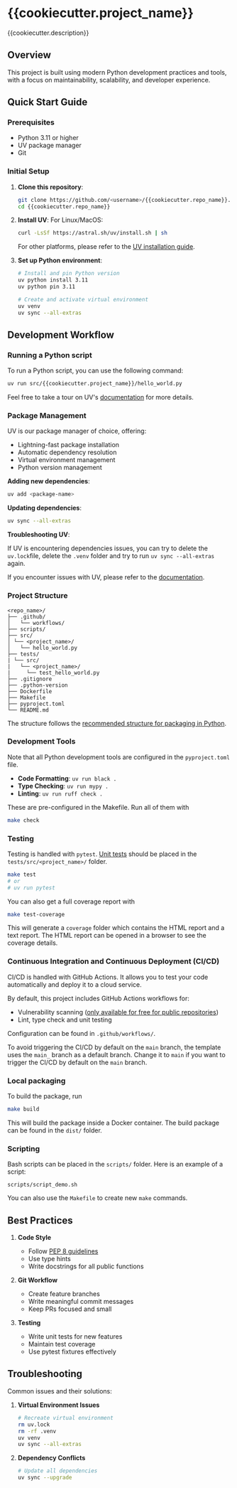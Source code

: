 # {{cookiecutter.project_name}}

{{cookiecutter.description}}

## Overview

This project is built using modern Python development practices and tools, with a focus on maintainability, scalability, and developer experience.

## Quick Start Guide

### Prerequisites

- Python 3.11 or higher
- UV package manager
- Git

### Initial Setup

1. **Clone this repository**:
   ```bash
   git clone https://github.com/<username>/{{cookiecutter.repo_name}}.git
   cd {{cookiecutter.repo_name}}
   ```

2. **Install UV**:
   For Linux/MacOS:
   ```bash
   curl -LsSf https://astral.sh/uv/install.sh | sh
   ```
   For other platforms, please refer to the [UV installation guide](https://docs.astral.sh/uv/getting-started/installation/).


3. **Set up Python environment**:
   ```bash
   # Install and pin Python version
   uv python install 3.11
   uv python pin 3.11

   # Create and activate virtual environment
   uv venv
   uv sync --all-extras
   ```

## Development Workflow

### Running a Python script

To run a Python script, you can use the following command:
```bash
uv run src/{{cookiecutter.project_name}}/hello_world.py
```
Feel free to take a tour on UV's [documentation](https://docs.astral.sh/uv/getting-started/features/#scripts) for more details.

### Package Management

UV is our package manager of choice, offering:
- Lightning-fast package installation
- Automatic dependency resolution
- Virtual environment management
- Python version management

**Adding new dependencies**:
```bash
uv add <package-name>
```

**Updating dependencies**:
```bash
uv sync --all-extras
```

**Troubleshooting UV**:

If UV is encountering dependencies issues, you can try to delete the `uv.lock`file, delete the `.venv` folder and try to run `uv sync --all-extras` again.

If you encounter issues with UV, please refer to the [documentation](https://docs.astral.sh/uv/).



### Project Structure

```
<repo_name>/
├── .github/
│   └── workflows/
├── scripts/
├── src/
│ └── <project_name>/
│   └── hello_world.py
├── tests/
| └── src/
|   └── <project_name>/
|     └── test_hello_world.py
├── .gitignore
├── .python-version
├── Dockerfile
├── Makefile
├── pyproject.toml
└── README.md
```

The structure follows the [recommended structure for packaging in Python](https://packaging.python.org/en/latest/tutorials/packaging-projects/).


### Development Tools

Note that all Python development tools are configured in the `pyproject.toml` file.

- **Code Formatting**: `uv run black .`
- **Type Checking**: `uv run mypy .`
- **Linting**: `uv run ruff check .`

These are pre-configured in the Makefile. Run all of them with
```bash
make check
```


### Testing

Testing is handled with `pytest`. [Unit tests](https://docs.pytest.org/en/stable/how-to/unittest.html) should be placed in the `tests/src/<project_name>/` folder. 

```bash
make test
# or
# uv run pytest
```

You can also get a full coverage report with
```bash
make test-coverage
```

This will generate a `coverage` folder which contains the HTML report and a text report. The HTML report can be opened in a browser to see the coverage details.

### Continuous Integration and Continuous Deployment (CI/CD)

CI/CD is handled with GitHub Actions. It allows you to test your code automatically and deploy it to a cloud service.

By default, this project includes GitHub Actions workflows for:
- Vulnerability scanning ([only available for free for public repositories](https://docs.github.com/en/code-security/code-scanning/troubleshooting-code-scanning/advanced-security-must-be-enabled))
- Lint, type check and unit testing

Configuration can be found in `.github/workflows/`.

To avoid triggering the CI/CD by default on the `main` branch, the template uses the `main_` branch as a default branch. Change it to `main` if you want to trigger the CI/CD by default on the `main` branch.

### Local packaging

To build the package, run
```bash
make build
```

This will build the package inside a Docker container. The build package can be found in the `dist/` folder.


### Scripting

Bash scripts can be placed in the `scripts/` folder. Here is an example of a script:
```
scripts/script_demo.sh
```

You can also use the `Makefile` to create new `make` commands.

## Best Practices

1. **Code Style**
   - Follow [PEP 8 guidelines](https://pep8.org/)
   - Use type hints
   - Write docstrings for all public functions

2. **Git Workflow**
   - Create feature branches
   - Write meaningful commit messages
   - Keep PRs focused and small

3. **Testing**
   - Write unit tests for new features
   - Maintain test coverage
   - Use pytest fixtures effectively

## Troubleshooting

Common issues and their solutions:

1. **Virtual Environment Issues**
   ```bash
   # Recreate virtual environment
   rm uv.lock
   rm -rf .venv
   uv venv
   uv sync --all-extras
   ```

2. **Dependency Conflicts**
   ```bash
   # Update all dependencies
   uv sync --upgrade
   ```
